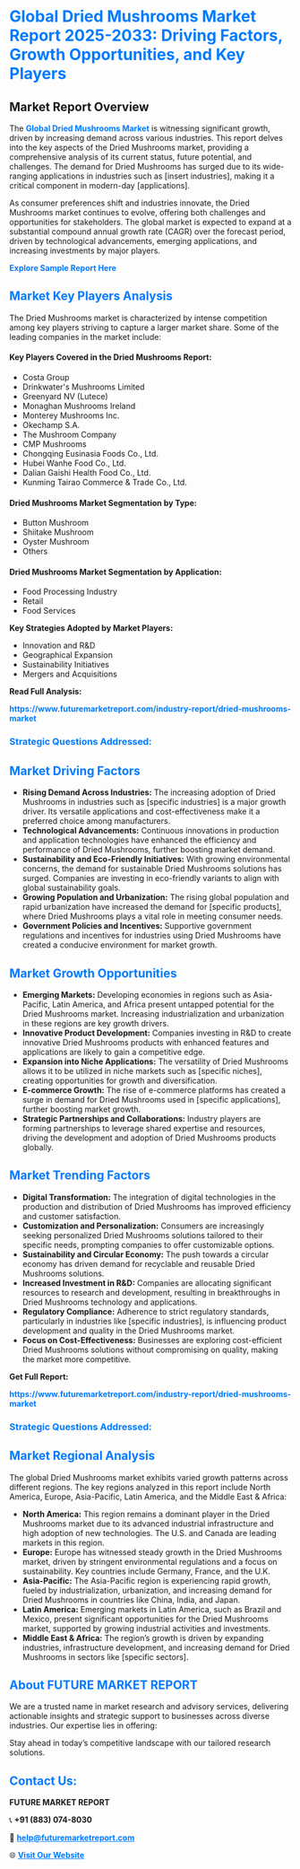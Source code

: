 <h1 style="color: #007BFF;">Global Dried Mushrooms Market Report 2025-2033: Driving Factors, Growth Opportunities, and Key Players</h1>

<section id="overview">
<h2>Market Report Overview</h2>
<p>The <a href="https://www.futuremarketreport.com/industry-report/dried-mushrooms-market" style="color: #007BFF; text-decoration: none;"><strong>Global Dried Mushrooms Market</strong></a> is witnessing significant growth, driven by increasing demand across various industries. This report delves into the key aspects of the Dried Mushrooms market, providing a comprehensive analysis of its current status, future potential, and challenges. The demand for Dried Mushrooms has surged due to its wide-ranging applications in industries such as [insert industries], making it a critical component in modern-day [applications].</p>
<p>As consumer preferences shift and industries innovate, the Dried Mushrooms market continues to evolve, offering both challenges and opportunities for stakeholders. The global market is expected to expand at a substantial compound annual growth rate (CAGR) over the forecast period, driven by technological advancements, emerging applications, and increasing investments by major players.</p>
</section>

<section id="overview">
<p><a href="https://www.futuremarketreport.com/request-sample/reportId=91210" style="color: #007BFF; text-decoration: none;"><strong>Explore Sample Report Here</strong></a></p>
</section>

<section id="key-players">
<h2 style="color: #007BFF;">Market Key Players Analysis</h2>
<p>The Dried Mushrooms market is characterized by intense competition among key players striving to capture a larger market share. Some of the leading companies in the market include:</p>
<h4>Key Players Covered in the Dried Mushrooms Report:</h4>
<ul><li>Costa Group</li><li>Drinkwater&#039;s Mushrooms Limited</li><li>Greenyard NV (Lutece)</li><li>Monaghan Mushrooms Ireland</li><li>Monterey Mushrooms Inc.</li><li>Okechamp S.A.</li><li>The Mushroom Company</li><li>CMP Mushrooms</li><li>Chongqing Eusinasia Foods Co., Ltd.</li><li>Hubei Wanhe Food Co., Ltd.</li><li>Dalian Gaishi Health Food Co., Ltd.</li><li>Kunming Tairao Commerce &amp; Trade Co., Ltd.</li></ul>
<h4>Dried Mushrooms Market Segmentation by Type:</h4>
<ul><li>Button Mushroom</li><li>Shiitake Mushroom</li><li>Oyster Mushroom</li><li>Others</li></ul>

<h4>Dried Mushrooms Market Segmentation by Application:</h4>
<ul><li>Food Processing Industry</li><li>Retail</li><li>Food Services</li></ul>
<p><strong>Key Strategies Adopted by Market Players:</strong></p>
<ul>
<li>Innovation and R&D</li>
<li>Geographical Expansion</li>
<li>Sustainability Initiatives</li>
<li>Mergers and Acquisitions</li>
</ul>
</section>

<section>
<p><strong>Read Full Analysis: </strong></p><a href="https://www.futuremarketreport.com/industry-report/dried-mushrooms-market" style="color: #007BFF; text-decoration: none;"><strong>https://www.futuremarketreport.com/industry-report/dried-mushrooms-market</strong></a>
<h3 style="color: #007BFF;">Strategic Questions Addressed:</h3>
</section>

<section id="driving-factors">
<h2 style="color: #007BFF;">Market Driving Factors</h2>
<ul>
<li><strong>Rising Demand Across Industries:</strong> The increasing adoption of Dried Mushrooms in industries such as [specific industries] is a major growth driver. Its versatile applications and cost-effectiveness make it a preferred choice among manufacturers.</li>
<li><strong>Technological Advancements:</strong> Continuous innovations in production and application technologies have enhanced the efficiency and performance of Dried Mushrooms, further boosting market demand.</li>
<li><strong>Sustainability and Eco-Friendly Initiatives:</strong> With growing environmental concerns, the demand for sustainable Dried Mushrooms solutions has surged. Companies are investing in eco-friendly variants to align with global sustainability goals.</li>
<li><strong>Growing Population and Urbanization:</strong> The rising global population and rapid urbanization have increased the demand for [specific products], where Dried Mushrooms plays a vital role in meeting consumer needs.</li>
<li><strong>Government Policies and Incentives:</strong> Supportive government regulations and incentives for industries using Dried Mushrooms have created a conducive environment for market growth.</li>
</ul>
</section>

<section id="growth-opportunities">
<h2 style="color: #007BFF;">Market Growth Opportunities</h2>
<ul>
<li><strong>Emerging Markets:</strong> Developing economies in regions such as Asia-Pacific, Latin America, and Africa present untapped potential for the Dried Mushrooms market. Increasing industrialization and urbanization in these regions are key growth drivers.</li>
<li><strong>Innovative Product Development:</strong> Companies investing in R&D to create innovative Dried Mushrooms products with enhanced features and applications are likely to gain a competitive edge.</li>
<li><strong>Expansion into Niche Applications:</strong> The versatility of Dried Mushrooms allows it to be utilized in niche markets such as [specific niches], creating opportunities for growth and diversification.</li>
<li><strong>E-commerce Growth:</strong> The rise of e-commerce platforms has created a surge in demand for Dried Mushrooms used in [specific applications], further boosting market growth.</li>
<li><strong>Strategic Partnerships and Collaborations:</strong> Industry players are forming partnerships to leverage shared expertise and resources, driving the development and adoption of Dried Mushrooms products globally.</li>
</ul>
</section>

<section id="trending-factors">
<h2 style="color: #007BFF;">Market Trending Factors</h2>
<ul>
<li><strong>Digital Transformation:</strong> The integration of digital technologies in the production and distribution of Dried Mushrooms has improved efficiency and customer satisfaction.</li>
<li><strong>Customization and Personalization:</strong> Consumers are increasingly seeking personalized Dried Mushrooms solutions tailored to their specific needs, prompting companies to offer customizable options.</li>
<li><strong>Sustainability and Circular Economy:</strong> The push towards a circular economy has driven demand for recyclable and reusable Dried Mushrooms solutions.</li>
<li><strong>Increased Investment in R&D:</strong> Companies are allocating significant resources to research and development, resulting in breakthroughs in Dried Mushrooms technology and applications.</li>
<li><strong>Regulatory Compliance:</strong> Adherence to strict regulatory standards, particularly in industries like [specific industries], is influencing product development and quality in the Dried Mushrooms market.</li>
<li><strong>Focus on Cost-Effectiveness:</strong> Businesses are exploring cost-efficient Dried Mushrooms solutions without compromising on quality, making the market more competitive.</li>
</ul>
</section>

<section>
<p><strong>Get Full Report: </strong></p><a href="https://www.futuremarketreport.com/industry-report/dried-mushrooms-market" style="color: #007BFF; text-decoration: none;"><strong>https://www.futuremarketreport.com/industry-report/dried-mushrooms-market</strong></a>
<h3 style="color: #007BFF;">Strategic Questions Addressed:</h3>
</section>


<section id="regional-analysis">
<h2 style="color: #007BFF;">Market Regional Analysis</h2>
<p>The global Dried Mushrooms market exhibits varied growth patterns across different regions. The key regions analyzed in this report include North America, Europe, Asia-Pacific, Latin America, and the Middle East & Africa:</p>
<ul>
<li><strong>North America:</strong> This region remains a dominant player in the Dried Mushrooms market due to its advanced industrial infrastructure and high adoption of new technologies. The U.S. and Canada are leading markets in this region.</li>
<li><strong>Europe:</strong> Europe has witnessed steady growth in the Dried Mushrooms market, driven by stringent environmental regulations and a focus on sustainability. Key countries include Germany, France, and the U.K.</li>
<li><strong>Asia-Pacific:</strong> The Asia-Pacific region is experiencing rapid growth, fueled by industrialization, urbanization, and increasing demand for Dried Mushrooms in countries like China, India, and Japan.</li>
<li><strong>Latin America:</strong> Emerging markets in Latin America, such as Brazil and Mexico, present significant opportunities for the Dried Mushrooms market, supported by growing industrial activities and investments.</li>
<li><strong>Middle East & Africa:</strong> The region’s growth is driven by expanding industries, infrastructure development, and increasing demand for Dried Mushrooms in sectors like [specific sectors].</li>
</ul>
</section>

<footer>
<h2 style="color: #007BFF;">About FUTURE MARKET REPORT</h2>
<p>We are a trusted name in market research and advisory services, delivering actionable insights and strategic support to businesses across diverse industries. Our expertise lies in offering:</p>

<p>Stay ahead in today’s competitive landscape with our tailored research solutions.</p>

<h2 style="color: #007BFF;">Contact Us:</h2>
<p><strong>FUTURE MARKET REPORT</strong></p>
<p>📞 <strong>+91 (883) 074-8030</strong></p>
<p>📧 <strong><a href="mailto:help@futuremarketreport.com" style="color: #007BFF;">help@futuremarketreport.com</a></strong></p>
<p>🌐 <strong><a href="https://www.futuremarketreport.com/" style="color: #007BFF;">Visit Our Website</a></strong></p>
</footer>